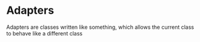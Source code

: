 # Adapters

Adapters are classes written like something, which allows the current class to behave like a different class